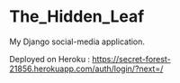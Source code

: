 # The_Hidden_Leaf
My Django social-media application.

Deployed on Heroku : https://secret-forest-21856.herokuapp.com/auth/login/?next=/
